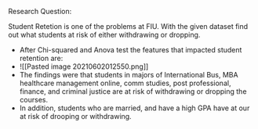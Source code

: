 Research Question:

Student Retetion is one of the problems at FIU. With the given dataset find out what students at risk of either withdrawing or dropping. 

- After Chi-squared and Anova test the features that impacted student retention are: 
- ![[Pasted image 20210602012550.png]]
- The findings were that students in majors of International Bus, MBA healthcare management online, comm studies, post professional, finance,  and criminal justice are at risk of withdrawing or dropping the courses. 
- In addition,  students who are married, and have a high GPA have at our at risk of drooping or withdrawing. 